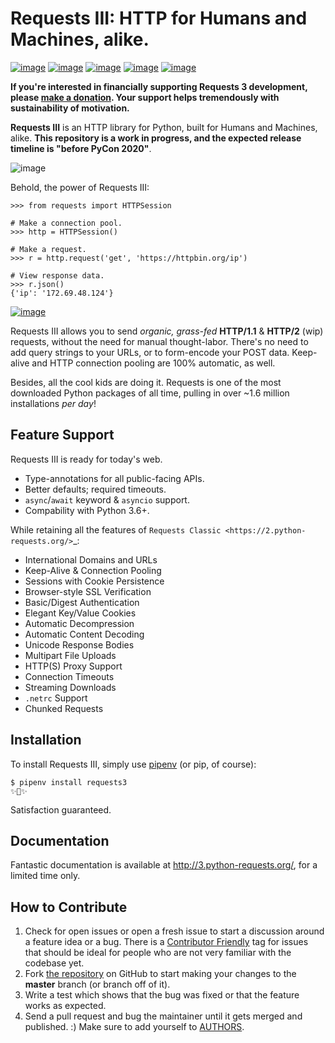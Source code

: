 Requests III: HTTP for Humans and Machines, alike.
==================================================

[![image](https://img.shields.io/pypi/v/requests3.svg)](https://pypi.org/project/requests/)
[![image](https://img.shields.io/pypi/l/requests3.svg)](https://pypi.org/project/requests/)
[![image](https://img.shields.io/pypi/pyversions/requests3.svg)](https://pypi.org/project/requests/)
[![image](https://img.shields.io/github/contributors/kennethreitz/requests3.svg)](https://github.com/requests/requests/graphs/contributors)
[![image](https://img.shields.io/badge/Say%20Thanks-!-1EAEDB.svg)](https://saythanks.io/to/kennethreitz)

**If you're interested in financially supporting Requests 3 development, please [make a donation](https://cash.me/$KennethReitz). Your support helps tremendously with sustainability of motivation.**

**Requests III** is an HTTP library for Python, built for Humans and Machines, alike. **This repository is a work in progress, and the expected release timeline is "before PyCon 2020"**.

![image](https://farm5.staticflickr.com/4317/35198386374_1939af3de6_k_d.jpg)

Behold, the power of Requests III:

```pycon
>>> from requests import HTTPSession

# Make a connection pool.
>>> http = HTTPSession()

# Make a request.
>>> r = http.request('get', 'https://httpbin.org/ip')

# View response data.
>>> r.json()
{'ip': '172.69.48.124'}
```

[![image](https://raw.githubusercontent.com/requests/requests/master/docs/_static/requests-logo-small.png)](http://docs.python-requests.org/)

Requests III allows you to send *organic, grass-fed* **HTTP/1.1** & **HTTP/2** (wip) requests,
without the need for manual thought-labor. There's no need to add query
strings to your URLs, or to form-encode your POST data. Keep-alive and
HTTP connection pooling are 100% automatic, as well.

Besides, all the cool kids are doing it. Requests is one of the most
downloaded Python packages of all time, pulling in over ~1.6 million
installations *per day*!

Feature Support
---------------

Requests III is ready for today's web.

- Type-annotations for all public-facing APIs.
- Better defaults; required timeouts.
- ``async``/``await`` keyword & ``asyncio`` support.
- Compability with Python 3.6+.

While retaining all the features of `Requests Classic <https://2.python-requests.org/>`_:

-   International Domains and URLs
-   Keep-Alive & Connection Pooling
-   Sessions with Cookie Persistence
-   Browser-style SSL Verification
-   Basic/Digest Authentication
-   Elegant Key/Value Cookies
-   Automatic Decompression
-   Automatic Content Decoding
-   Unicode Response Bodies
-   Multipart File Uploads
-   HTTP(S) Proxy Support
-   Connection Timeouts
-   Streaming Downloads
-   `.netrc` Support
-   Chunked Requests

Installation
------------

To install Requests III, simply use [pipenv](http://pipenv.org/) (or pip, of
course):

``` {.sourceCode .bash}
$ pipenv install requests3
✨🍰✨
```

Satisfaction guaranteed.

Documentation
-------------

Fantastic documentation is available at
<http://3.python-requests.org/>, for a limited time only.

How to Contribute
-----------------

1.  Check for open issues or open a fresh issue to start a discussion
    around a feature idea or a bug. There is a [Contributor
    Friendly](https://github.com/requests/requests/issues?direction=desc&labels=Contributor+Friendly&page=1&sort=updated&state=open)
    tag for issues that should be ideal for people who are not very
    familiar with the codebase yet.
2.  Fork [the repository](https://github.com/requests/requests) on
    GitHub to start making your changes to the **master** branch (or
    branch off of it).
3.  Write a test which shows that the bug was fixed or that the feature
    works as expected.
4.  Send a pull request and bug the maintainer until it gets merged and
    published. :) Make sure to add yourself to
    [AUTHORS](https://github.com/requests/requests/blob/master/AUTHORS.rst).
